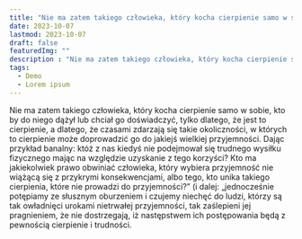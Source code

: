 ```yaml
---
title: "Nie ma zatem takiego człowieka, który kocha cierpienie samo w sobie"
date: 2023-10-07
lastmod: 2023-10-07
draft: false
featuredImg: ""
description : "Nie ma zatem takiego człowieka, który kocha cierpienie samo w sobie"
tags: 
  - Demo
  - Lorem ipsum
---
```


Nie ma zatem takiego człowieka, który kocha cierpienie samo w sobie, kto by do niego dążył lub chciał go doświadczyć, tylko dlatego, że jest to cierpienie, a dlatego, że czasami zdarzają się takie okoliczności, w których to cierpienie może doprowadzić go do jakiejś wielkiej przyjemności. Dając przykład banalny: któż z nas kiedyś nie podejmował się trudnego wysiłku fizycznego mając na względzie uzyskanie z tego korzyści? Kto ma jakiekolwiek prawo obwiniać człowieka, który wybiera przyjemność nie wiążącą się z przykrymi konsekwencjami, albo tego, kto unika takiego cierpienia, które nie prowadzi do przyjemności?” (i dalej: „jednocześnie potępiamy ze słusznym oburzeniem i czujemy niechęć do ludzi, którzy są tak owładnięci urokami nietrwałej przyjemności, tak zaślepieni jej pragnieniem, że nie dostrzegają, iż następstwem ich postępowania będą z pewnością cierpienie i trudności.
